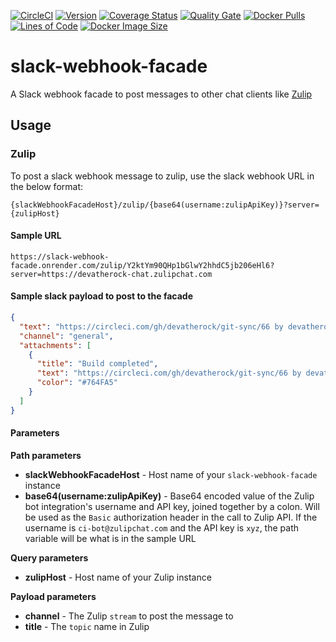 [![CircleCI](https://circleci.com/gh/devatherock/slack-webhook-facade.svg?style=svg)](https://circleci.com/gh/devatherock/slack-webhook-facade)
[![Version](https://img.shields.io/docker/v/devatherock/slack-webhook-facade?sort=semver)](https://hub.docker.com/r/devatherock/slack-webhook-facade/)
[![Coverage Status](https://coveralls.io/repos/github/devatherock/slack-webhook-facade/badge.svg?branch=master)](https://coveralls.io/github/devatherock/slack-webhook-facade?branch=master)
[![Quality Gate](https://sonarcloud.io/api/project_badges/measure?project=slack-webhook-facade&metric=alert_status)](https://sonarcloud.io/component_measures?id=slack-webhook-facade&metric=alert_status&view=list)
[![Docker Pulls](https://img.shields.io/docker/pulls/devatherock/slack-webhook-facade.svg)](https://hub.docker.com/r/devatherock/slack-webhook-facade/)
[![Lines of Code](https://sonarcloud.io/api/project_badges/measure?project=slack-webhook-facade&metric=ncloc)](https://sonarcloud.io/component_measures?id=slack-webhook-facade&metric=ncloc)
[![Docker Image Size](https://img.shields.io/docker/image-size/devatherock/slack-webhook-facade.svg?sort=date)](https://hub.docker.com/r/devatherock/slack-webhook-facade/)
# slack-webhook-facade
A Slack webhook facade to post messages to other chat clients like [Zulip](https://zulipchat.com/)

## Usage
### Zulip
To post a slack webhook message to zulip, use the slack webhook URL in the below format:

```
{slackWebhookFacadeHost}/zulip/{base64(username:zulipApiKey)}?server={zulipHost}
```

#### Sample URL
```
https://slack-webhook-facade.onrender.com/zulip/Y2ktYm90QHp1bGlwY2hhdC5jb206eHl6?server=https://devatherock-chat.zulipchat.com
```

#### Sample slack payload to post to the facade
```json
{
  "text": "https://circleci.com/gh/devatherock/git-sync/66 by devatherock",
  "channel": "general",
  "attachments": [
    {
      "title": "Build completed",
      "text": "https://circleci.com/gh/devatherock/git-sync/66 by devatherock",
      "color": "#764FA5"
    }
  ]
}
```

#### Parameters
**Path parameters**
- **slackWebhookFacadeHost** - Host name of your `slack-webhook-facade` instance
- **base64(username:zulipApiKey)** - Base64 encoded value of the Zulip bot integration's username and API key, joined
together by a colon. Will be used as the `Basic` authorization header in the call to Zulip API. If the username is
`ci-bot@zulipchat.com` and the API key is `xyz`, the path variable will be what is in the sample URL

**Query parameters**
- **zulipHost** - Host name of your Zulip instance

**Payload parameters**
- **channel** - The Zulip `stream` to post the message to
- **title** - The `topic` name in Zulip
